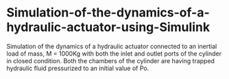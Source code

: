 # Simulation-of-the-dynamics-of-a-hydraulic-actuator-using-Simulink
Simulation of the dynamics of a hydraulic actuator connected to an inertial load of mass, M = 1000Kg with both the inlet and outlet ports of the cylinder in closed condition. Both the chambers of the cylinder are having trapped hydraulic fluid pressurized to an initial value of Po.
